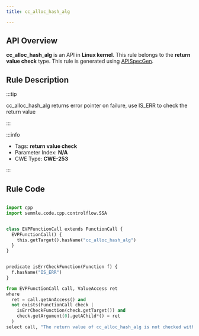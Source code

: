 ```yaml
---
title: cc_alloc_hash_alg

---
```



## API Overview
**cc_alloc_hash_alg** is an API in **Linux kernel**. This rule belongs to the **return value check** type. This rule is generated using [APISpecGen](../../tools/APISpecGen).
## Rule Description

:::tip

cc_alloc_hash_alg returns error pointer on failure, use IS_ERR to check the return value

:::

:::info

- Tags: **return value check**
- Parameter Index: **N/A**
- CWE Type: **CWE-253**

:::

## Rule Code
```python

import cpp
import semmle.code.cpp.controlflow.SSA


class EVPFunctionCall extends FunctionCall {
  EVPFunctionCall() {
    this.getTarget().hasName("cc_alloc_hash_alg")
  }
}


predicate isErrCheckFunction(Function f) {
  f.hasName("IS_ERR") 
}

from EVPFunctionCall call, ValueAccess ret
where
  ret = call.getAnAccess() and
  not exists(FunctionCall check |
    isErrCheckFunction(check.getTarget()) and
    check.getArgument(0).getAChild*() = ret
  )
select call, "The return value of cc_alloc_hash_alg is not checked with IS_ERR."
    
```